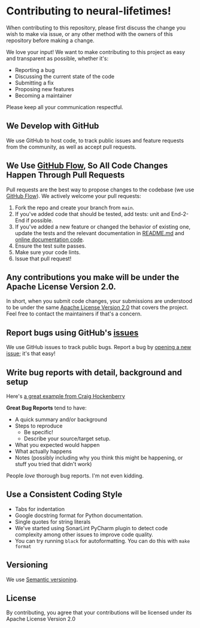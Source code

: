 # Contributing to neural-lifetimes!

When contributing to this repository, please first discuss the change you wish to make via issue, or any other method with the owners of this repository before making a change.

We love your input! We want to make contributing to this project as easy and transparent as possible, whether it's:

- Reporting a bug
- Discussing the current state of the code
- Submitting a fix
- Proposing new features
- Becoming a maintainer

Please keep all your communication respectful.


## We Develop with GitHub
We use GitHub to host code, to track public issues and feature requests from the community, as well as accept pull requests.


## We Use [GitHub Flow](https://guides.github.com/introduction/flow/index.html), So All Code Changes Happen Through Pull Requests
Pull requests are the best way to propose changes to the codebase (we use [GitHub Flow](https://guides.github.com/introduction/flow/index.html)). We actively welcome your pull requests:

1. Fork the repo and create your branch from `main`.
2. If you've added code that should be tested, add tests: unit and End-2-End if possible.
3. If you've added a new feature or changed the behavior of existing one, update the tests and the relevant documentation in [README.md](./README.md) and [online documentation code](./docs).
4. Ensure the test suite passes.
5. Make sure your code lints.
6. Issue that pull request!


## Any contributions you make will be under the Apache License Version 2.0.
In short, when you submit code changes, your submissions are understood to be under the same [Apache License Version 2.0](./LICENSE) that covers the project. Feel free to contact the maintainers if that's a concern.

## Report bugs using GitHub's [issues](https://github.com/transferwise/neural-lifetimes/issues)
We use GitHub issues to track public bugs. Report a bug by [opening a new issue](https://github.com/transferwise/neural-lifetimes/issues/new); it's that easy!

## Write bug reports with detail, background and setup
Here's [a great example from Craig Hockenberry](http://www.openradar.me/11905408)

**Great Bug Reports** tend to have:

- A quick summary and/or background
- Steps to reproduce
  - Be specific!
  - Describe your source/target setup.
- What you expected would happen
- What actually happens
- Notes (possibly including why you think this might be happening, or stuff you tried that didn't work)

People *love* thorough bug reports. I'm not even kidding.

## Use a Consistent Coding Style

* Tabs for indentation
* Google docstring format for Python documentation.
* Single quotes for string literals
* We've started using SonarLint PyCharm plugin to detect code complexity among other issues to improve code quality.
* You can try running `black` for autoformatting. You can do this with `make format`

## Versioning
We use [Semantic versioning](https://semver.org/).

## License
By contributing, you agree that your contributions will be licensed under its Apache License Version 2.0
